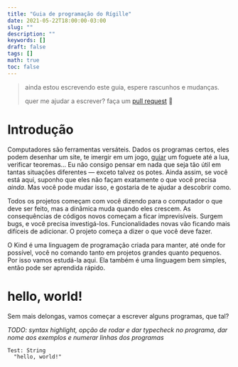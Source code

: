 ```yaml
---
title: "Guia de programação do Rígille"
date: 2021-05-22T18:00:00-03:00
slug: ""
description: ""
keywords: []
draft: false
tags: []
math: true
toc: false
---
```


> ainda estou escrevendo este guia, espere rascunhos e mudanças.
>
> quer me ajudar a escrever? faça um [pull request](https://github.com/rigille/blog) 🙂

# Introdução

Computadores são ferramentas versáteis. Dados os programas certos, eles podem desenhar um site, te imergir em um jogo, [guiar](https://github.com/chrislgarry/Apollo-11) um foguete até a lua, verificar teoremas… Eu não consigo pensar em nada que seja tão útil em tantas situações diferentes — exceto talvez os potes. Ainda assim, se você está aqui, suponho que eles não façam exatamente o que você precisa _ainda_. Mas você pode mudar isso, e gostaria de te ajudar a descobrir como.

Todos os projetos começam com você dizendo para o computador o que deve ser feito, mas a dinâmica muda quando eles crescem. As consequências de códigos novos começam a ficar imprevisíveis. Surgem bugs, e você precisa investigá-los. Funcionalidades novas vão ficando mais difíceis de adicionar. O projeto começa a dizer o que você deve fazer.

O Kind é uma linguagem de programação criada para manter, até onde for possível, você no comando tanto em projetos grandes quanto pequenos. Por isso vamos estudá-la aqui. Ela também é uma linguagem bem simples, então pode ser aprendida rápido.

# hello, world!

Sem mais delongas, vamos começar a escrever alguns programas, que tal?

_TODO: syntax highlight, opção de rodar e dar typecheck no programa, dar nome aos exemplos e numerar linhas dos programas_

```
Test: String
  "hello, world!"
```


